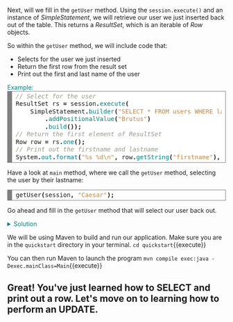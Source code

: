 Next, will we fill in the `getUser` method. Using the `session.execute()` and an instance of *SimpleStatement*, we will retrieve our user we just inserted back out of the table. This returns a *ResultSet*, which is an iterable of *Row* objects.


So within the `getUser` method, we will include code that:
 * Selects for the user we just inserted
 * Return the first row from the result set
 * Print out the first and last name of the user

<summary style="color:teal">Example:</summary>
<!-- HTML generated using hilite.me --><div style="background: #ffffff; overflow:auto;width:auto;border:solid gray;border-width:.1em .1em .1em .8em;padding:.2em .6em;"><pre style="margin: 0; line-height: 125%"><span style="color: #999988; font-style: italic">// Select for the user</span>
ResultSet rs <span style="font-weight: bold">=</span> session<span style="font-weight: bold">.</span><span style="color: #008080">execute</span><span style="font-weight: bold">(</span>
    SimpleStatement<span style="font-weight: bold">.</span><span style="color: #008080">builder</span><span style="font-weight: bold">(</span><span style="color: #bb8844">&quot;SELECT * FROM users WHERE lastname=?&quot;</span><span style="font-weight: bold">)</span>
        <span style="font-weight: bold">.</span><span style="color: #008080">addPositionalValue</span><span style="font-weight: bold">(</span><span style="color: #bb8844">&quot;Brutus&quot;</span><span style="font-weight: bold">)</span>
        <span style="font-weight: bold">.</span><span style="color: #008080">build</span><span style="font-weight: bold">());</span>
<span style="color: #999988; font-style: italic">// Return the first element of ResultSet                        </span>
Row row <span style="font-weight: bold">=</span> rs<span style="font-weight: bold">.</span><span style="color: #008080">one</span><span style="font-weight: bold">();</span>                  
<span style="color: #999988; font-style: italic">// Print out the firstname and lastname</span>
System<span style="font-weight: bold">.</span><span style="color: #008080">out</span><span style="font-weight: bold">.</span><span style="color: #008080">format</span><span style="font-weight: bold">(</span><span style="color: #bb8844">&quot;%s %d\n&quot;</span><span style="font-weight: bold">,</span> row<span style="font-weight: bold">.</span><span style="color: #008080">getString</span><span style="font-weight: bold">(</span><span style="color: #bb8844">&quot;firstname&quot;</span><span style="font-weight: bold">),</span> row<span style="font-weight: bold">.</span><span style="color: #008080">getString</span><span style="font-weight: bold">(</span><span style="color: #bb8844">&quot;lastname&quot;</span><span style="font-weight: bold">));</span>
</pre></div>



Have a look at `main` method, where we call the `getUser` method, selecting the user by their lastname:
<div style="background: #ffffff; overflow:auto;width:auto;border:solid gray;border-width:.1em .1em .1em .8em;padding:.2em .6em;"><pre style="margin: 0; line-height: 125%">getUser<span style="font-weight: bold">(</span>session<span style="font-weight: bold">,</span> <span style="color: #bb8844">&quot;Caesar&quot;</span><span style="font-weight: bold">);</span>
</pre></div>

Go ahead and fill in the `getUser` method that will select our user back out.
<details>
  <summary style="color:teal">Solution</summary>
<!-- HTML generated using hilite.me --><div style="background: #ffffff; overflow:auto;width:auto;border:solid gray;border-width:.1em .1em .1em .8em;padding:.2em .6em;"><pre style="margin: 0; line-height: 125%">ResultSet rs <span style="font-weight: bold">=</span> session<span style="font-weight: bold">.</span><span style="color: #008080">execute</span><span style="font-weight: bold">(</span>
    SimpleStatement<span style="font-weight: bold">.</span><span style="color: #008080">builder</span><span style="font-weight: bold">(</span><span style="color: #bb8844">&quot;SELECT * FROM users WHERE lastname=?&quot;</span><span style="font-weight: bold">)</span>
        <span style="font-weight: bold">.</span><span style="color: #008080">addPositionalValue</span><span style="font-weight: bold">(</span>lastname<span style="font-weight: bold">)</span>
        <span style="font-weight: bold">.</span><span style="color: #008080">build</span><span style="font-weight: bold">());</span>                    
Row row <span style="font-weight: bold">=</span> rs<span style="font-weight: bold">.</span><span style="color: #008080">one</span><span style="font-weight: bold">();</span>                  
System<span style="font-weight: bold">.</span><span style="color: #008080">out</span><span style="font-weight: bold">.</span><span style="color: #008080">format</span><span style="font-weight: bold">(</span><span style="color: #bb8844">&quot;%s %d\n&quot;</span><span style="font-weight: bold">,</span> row<span style="font-weight: bold">.</span><span style="color: #008080">getString</span><span style="font-weight: bold">(</span><span style="color: #bb8844">&quot;firstname&quot;</span><span style="font-weight: bold">),</span> row<span style="font-weight: bold">.</span><span style="color: #008080">getString</span><span style="font-weight: bold">(</span><span style="color: #bb8844">&quot;lastname&quot;</span><span style="font-weight: bold">));</span>  
</pre></div>    
</details>

We will be using Maven to build and run our application. Make sure you are in the `quickstart` directory in your terminal.
`cd quickstart`{{execute}}

You can then run Maven to launch the program
`mvn compile exec:java -Dexec.mainClass=Main`{{execute}}   

## Great! You've just learned how to SELECT and print out a row. Let's move on to learning how to perform an UPDATE.         
